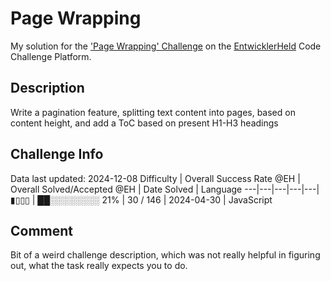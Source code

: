 # Page Wrapping

My solution for the ['Page Wrapping' Challenge](https://platform.entwicklerheld.de/challenge/page-wrapping?technology=JavaScript) on the [EntwicklerHeld](https://platform.entwicklerheld.de/) Code Challenge Platform.

## Description
Write a pagination feature, splitting text content into pages, based on content height, and add a ToC based on present H1-H3 headings

## Challenge Info
Data last updated: 2024-12-08
Difficulty | Overall Success Rate @EH | Overall Solved/Accepted @EH | Date Solved | Language
---|---|---|---|---|
▮▯▯▯ | ██░░░░░░░░ 21% | 30 / 146 | 2024-04-30 | JavaScript

## Comment
Bit of a weird challenge description, which was not really helpful in figuring out, what the task really expects you to do.